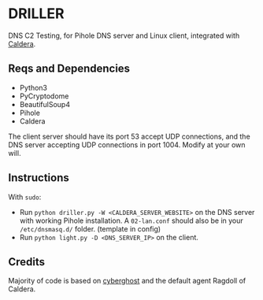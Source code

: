 # DRILLER

DNS C2 Testing, for Pihole DNS server and Linux client, integrated with [Caldera](https://github.com/mitre/caldera).

## Reqs and Dependencies

* Python3
* PyCryptodome
* BeautifulSoup4
* Pihole
* Caldera

The client server should have its port 53 accept UDP connections, and the DNS server accepting UDP connections in port 1004. Modify at your own will.

## Instructions

With `sudo`:
* Run `python driller.py -W <CALDERA_SERVER_WEBSITE>` on the DNS server with working Pihole installation. A `02-lan.conf` should also be in your `/etc/dnsmasq.d/` folder. (template in config)
* Run `python light.py -D <DNS_SERVER_IP>` on the client.

## Credits

Majority of code is based on [cyberghost](https://github.com/illinoistech-itm/cyberghost) and the default agent Ragdoll of Caldera.